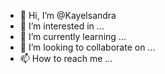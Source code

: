 - 👋 Hi, I’m @Kayelsandra
- 👀 I’m interested in ...
- 🌱 I’m currently learning ...
- 💞️ I’m looking to collaborate on ...
- 📫 How to reach me ...

<!---
Kayelsandra/Kayelsandra is a ✨ special ✨ repository because its `README.md` (this file) appears on your GitHub profile.
You can click the Preview link to take a look at your changes.
--->
